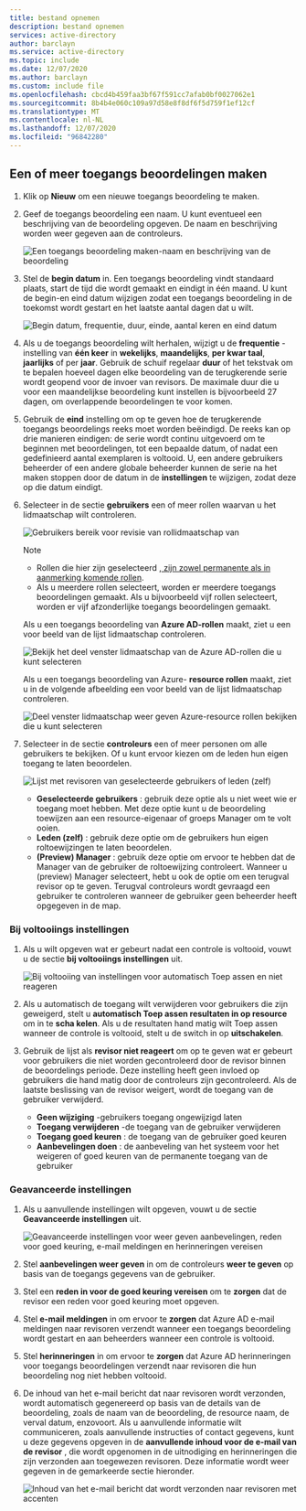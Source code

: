 ```yaml
---
title: bestand opnemen
description: bestand opnemen
services: active-directory
author: barclayn
ms.service: active-directory
ms.topic: include
ms.date: 12/07/2020
ms.author: barclayn
ms.custom: include file
ms.openlocfilehash: cbcd4b459faa3bf67f591cc7afab0bf0027062e1
ms.sourcegitcommit: 8b4b4e060c109a97d58e8f8df6f5d759f1ef12cf
ms.translationtype: MT
ms.contentlocale: nl-NL
ms.lasthandoff: 12/07/2020
ms.locfileid: "96842280"
---
```

## <a name="create-one-or-more-access-reviews"></a>Een of meer toegangs beoordelingen maken

1. Klik op **Nieuw** om een nieuwe toegangs beoordeling te maken.

1. Geef de toegangs beoordeling een naam. U kunt eventueel een beschrijving van de beoordeling opgeven. De naam en beschrijving worden weer gegeven aan de controleurs.

    ![Een toegangs beoordeling maken-naam en beschrijving van de beoordeling](./media/active-directory-privileged-identity-management-access-reviews/name-description.png)

1. Stel de **begin datum** in. Een toegangs beoordeling vindt standaard plaats, start de tijd die wordt gemaakt en eindigt in één maand. U kunt de begin-en eind datum wijzigen zodat een toegangs beoordeling in de toekomst wordt gestart en het laatste aantal dagen dat u wilt.

    ![Begin datum, frequentie, duur, einde, aantal keren en eind datum](./media/active-directory-privileged-identity-management-access-reviews/start-end-dates.png)

1. Als u de toegangs beoordeling wilt herhalen, wijzigt u de **frequentie** -instelling van **één keer** in **wekelijks**, **maandelijks**, **per kwar taal**, **jaarlijks** of per **jaar**. Gebruik de schuif regelaar **duur** of het tekstvak om te bepalen hoeveel dagen elke beoordeling van de terugkerende serie wordt geopend voor de invoer van revisors. De maximale duur die u voor een maandelijkse beoordeling kunt instellen is bijvoorbeeld 27 dagen, om overlappende beoordelingen te voor komen.

1. Gebruik de **eind** instelling om op te geven hoe de terugkerende toegangs beoordelings reeks moet worden beëindigd. De reeks kan op drie manieren eindigen: de serie wordt continu uitgevoerd om te beginnen met beoordelingen, tot een bepaalde datum, of nadat een gedefinieerd aantal exemplaren is voltooid. U, een andere gebruikers beheerder of een andere globale beheerder kunnen de serie na het maken stoppen door de datum in de **instellingen** te wijzigen, zodat deze op die datum eindigt.

1. Selecteer in de sectie **gebruikers** een of meer rollen waarvan u het lidmaatschap wilt controleren.

    ![Gebruikers bereik voor revisie van rollidmaatschap van](./media/active-directory-privileged-identity-management-access-reviews/users.png)

    > [!NOTE]
    > - Rollen die hier zijn geselecteerd [, zijn zowel permanente als in aanmerking komende rollen](../articles/active-directory/privileged-identity-management/pim-how-to-add-role-to-user.md).
    > - Als u meerdere rollen selecteert, worden er meerdere toegangs beoordelingen gemaakt. Als u bijvoorbeeld vijf rollen selecteert, worden er vijf afzonderlijke toegangs beoordelingen gemaakt.

    Als u een toegangs beoordeling van **Azure AD-rollen** maakt, ziet u een voor beeld van de lijst lidmaatschap controleren.

    ![Bekijk het deel venster lidmaatschap van de Azure AD-rollen die u kunt selecteren](./media/active-directory-privileged-identity-management-access-reviews/review-membership.png)

    Als u een toegangs beoordeling van Azure- **resource rollen** maakt, ziet u in de volgende afbeelding een voor beeld van de lijst lidmaatschap controleren.

    ![Deel venster lidmaatschap weer geven Azure-resource rollen bekijken die u kunt selecteren](./media/active-directory-privileged-identity-management-access-reviews/review-membership-azure-resource-roles.png)

1. Selecteer in de sectie **controleurs** een of meer personen om alle gebruikers te bekijken. Of u kunt ervoor kiezen om de leden hun eigen toegang te laten beoordelen.

    ![Lijst met revisoren van geselecteerde gebruikers of leden (zelf)](./media/active-directory-privileged-identity-management-access-reviews/reviewers.png)

    - **Geselecteerde gebruikers** : gebruik deze optie als u niet weet wie er toegang moet hebben. Met deze optie kunt u de beoordeling toewijzen aan een resource-eigenaar of groeps Manager om te volt ooien.
    - **Leden (zelf)** : gebruik deze optie om de gebruikers hun eigen roltoewijzingen te laten beoordelen.
    - **(Preview) Manager** : gebruik deze optie om ervoor te hebben dat de Manager van de gebruiker de roltoewijzing controleert. Wanneer u (preview) Manager selecteert, hebt u ook de optie om een terugval revisor op te geven. Terugval controleurs wordt gevraagd een gebruiker te controleren wanneer de gebruiker geen beheerder heeft opgegeven in de map.

### <a name="upon-completion-settings"></a>Bij voltooiings instellingen

1. Als u wilt opgeven wat er gebeurt nadat een controle is voltooid, vouwt u de sectie **bij voltooiings instellingen** uit.

    ![Bij voltooiing van instellingen voor automatisch Toep assen en niet reageren](./media/active-directory-privileged-identity-management-access-reviews/upon-completion-settings.png)

1. Als u automatisch de toegang wilt verwijderen voor gebruikers die zijn geweigerd, stelt u **automatisch Toep assen resultaten in op resource** om in te **scha kelen**. Als u de resultaten hand matig wilt Toep assen wanneer de controle is voltooid, stelt u de switch in op **uitschakelen**.

1. Gebruik de lijst als **revisor niet reageert** om op te geven wat er gebeurt voor gebruikers die niet worden gecontroleerd door de revisor binnen de beoordelings periode. Deze instelling heeft geen invloed op gebruikers die hand matig door de controleurs zijn gecontroleerd. Als de laatste beslissing van de revisor weigert, wordt de toegang van de gebruiker verwijderd.

    - **Geen wijziging** -gebruikers toegang ongewijzigd laten
    - **Toegang verwijderen** -de toegang van de gebruiker verwijderen
    - **Toegang goed keuren** : de toegang van de gebruiker goed keuren
    - **Aanbevelingen doen** : de aanbeveling van het systeem voor het weigeren of goed keuren van de permanente toegang van de gebruiker

### <a name="advanced-settings"></a>Geavanceerde instellingen

1. Als u aanvullende instellingen wilt opgeven, vouwt u de sectie **Geavanceerde instellingen** uit.

    ![Geavanceerde instellingen voor weer geven aanbevelingen, reden voor goed keuring, e-mail meldingen en herinneringen vereisen](./media/active-directory-privileged-identity-management-access-reviews/advanced-settings.png)

1. Stel **aanbevelingen weer geven** in om de controleurs **weer te geven** op basis van de toegangs gegevens van de gebruiker.

1. Stel een **reden in voor de goed keuring vereisen** om te **zorgen** dat de revisor een reden voor goed keuring moet opgeven.

1. Stel **e-mail meldingen** in om ervoor te **zorgen** dat Azure AD e-mail meldingen naar revisoren verzendt wanneer een toegangs beoordeling wordt gestart en aan beheerders wanneer een controle is voltooid.

1. Stel **herinneringen** in om ervoor te **zorgen** dat Azure AD herinneringen voor toegangs beoordelingen verzendt naar revisoren die hun beoordeling nog niet hebben voltooid.
1. De inhoud van het e-mail bericht dat naar revisoren wordt verzonden, wordt automatisch gegenereerd op basis van de details van de beoordeling, zoals de naam van de beoordeling, de resource naam, de verval datum, enzovoort. Als u aanvullende informatie wilt communiceren, zoals aanvullende instructies of contact gegevens, kunt u deze gegevens opgeven in de **aanvullende inhoud voor de e-mail van de revisor** , die wordt opgenomen in de uitnodiging en herinneringen die zijn verzonden aan toegewezen revisoren. Deze informatie wordt weer gegeven in de gemarkeerde sectie hieronder.

    ![Inhoud van het e-mail bericht dat wordt verzonden naar revisoren met accenten](./media/active-directory-privileged-identity-management-access-reviews/email-info.png)